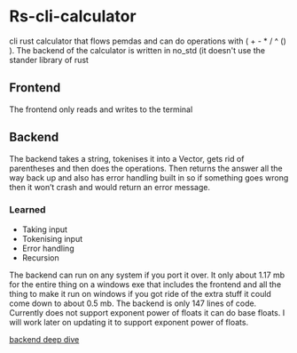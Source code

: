 # Rs-cli-calculator 

cli rust calculator that flows pemdas and can do operations with ( + - * / ^ () ).
The backend of the calculator is written in no_std (it doesn't use the stander library of rust

## Frontend

The frontend only reads and writes to the terminal

## Backend

The backend takes a string, tokenises it into a Vector, gets rid of parentheses and then does the operations. Then returns the answer all the way back up and also has error handling built in so if something goes wrong then it won’t crash and would return an error message.

### Learned

- Taking input
- Tokenising input
- Error handling
- Recursion 


The backend can run on any system if you port it over. It only about 1.17 mb for the entire thing on a windows exe that includes the frontend and all the thing to make it run on windows if you got ride of the extra stuff it could come down to about 0.5 mb. The backend is only 147 lines of code. Currently does not support exponent power of floats it can do base floats. I will work later on updating it to support exponent power of floats.


[backend deep dive](https://github.com/fishloversoul/rs-cli-calculator/blob/main/calc_core/backend.md)
